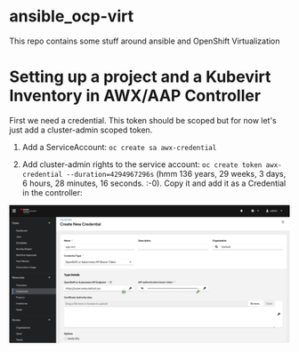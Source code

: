 # ansible_ocp-virt
This repo contains some stuff around ansible and OpenShift Virtualization

# Setting up a project and a Kubevirt Inventory in AWX/AAP Controller

First we need a credential. This token should be scoped but for now let's just add a cluster-admin scoped token.

1. Add a ServiceAccount:  ```oc create sa awx-credential ```


2. Add cluster-admin rights to the service account: ```oc create token awx-credential --duration=4294967296s``` (hmm 136 years, 29 weeks, 3 days, 6 hours, 28 minutes, 16 seconds. :-0). 
Copy it and add it as a Credential in the controller:

![Alt text](images/create_controller_credential.png)
